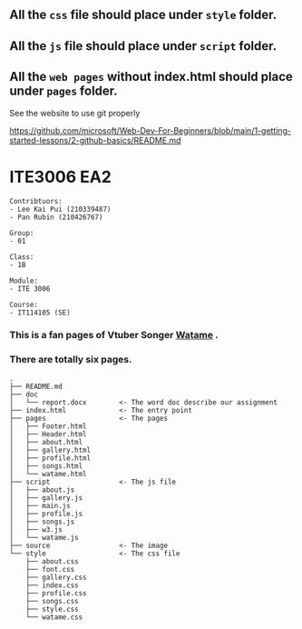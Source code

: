 ## All the `css` file should place under `style` folder. 
## All the `js` file should place under `script` folder.
## All the `web pages` without index.html should place under `pages` folder.


See the website to use git properly 

https://github.com/microsoft/Web-Dev-For-Beginners/blob/main/1-getting-started-lessons/2-github-basics/README.md

# ITE3006 EA2

```
Contribtuors: 
- Lee Kai Pui (210339487)
- Pan Rubin (210426767)

Group: 
- 01

Class:
- 1B

Module:
- ITE 3006

Course:
- IT114105 (SE)
```

### This is a fan pages of Vtuber Songer [Watame](https://www.youtube.com/channel/UCqm3BQLlJfvkTsX_hvm0UmA) .

### There are totally six pages.

```
.
├── README.md 
├── doc
│   └── report.docx        <- The word doc describe our assignment
├── index.html             <- The entry point
├── pages                  <- The pages
│   ├── Footer.html
│   ├── Header.html
│   ├── about.html
│   ├── gallery.html
│   ├── profile.html
│   ├── songs.html
│   └── watame.html
├── script                 <- The js file
│   ├── about.js
│   ├── gallery.js
│   ├── main.js
│   ├── profile.js
│   ├── songs.js
│   ├── w3.js
│   └── watame.js
├── source                 <- The image
└── style                  <- The css file
    ├── about.css 
    ├── font.css
    ├── gallery.css
    ├── index.css
    ├── profile.css
    ├── songs.css
    ├── style.css
    └── watame.css
```
